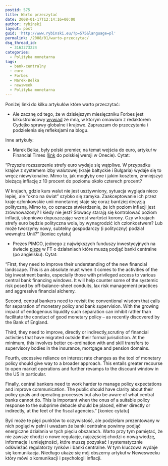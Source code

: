 ```yaml
---
postid: 575
title: Warto przeczytać
date: 2008-01-17T12:14:16+00:00
author: rybinski
layout: post
guid: 'http://www.rybinski.eu/?p=575&language=pl'
permalink: /2008/01/warto-przeczytac/
dsq_thread_id:
  - 3163273224
categories:
  - Polityka monetarna
tags:
  - bank-centralny
  - euro
  - Forbes
  - Marek-Belka
  - newsweek
  - Polityka monetarna
---
```

Poniżej linki do kilku artykułów które warto przeczytać:

  * Ale zacznę od tego, że w dzisiejszym miesięczniku Forbes jest kilkustronicowy [wywiad](http://www.forbes.pl/forbes/2008/01/17/020_20_pytan_do.html) ze mną, w ktorym omawiam z redaktorem Cydejko sprawy globalne i krajowe. Zapraszam do przeczytania i podzielenia się refleksjami na blogu.

Inne artykuły:

<!--more-->

  * Marek Belka, były polski premier, na temat wejścia do euro, artykuł w Financial Times ([link](http://ft.onet.pl/11,5389,lagodne_przejscie_do_strefy_euro,artykul.html) do polskiej wersji w Onecie). Cytat:

“Przyszłe rozszerzenie strefy euro wydaje się wątpliwe. W przypadku krajów z systemem izby walutowej (kraje bałtyckie i Bułgaria) wydaje się to wręcz niewykonalne. Mimo to, jak mogłyby one i jakim kosztem, zmniejszyć bieżącą inflację z 10 procent do poziomu około czterech procent?

W krajach, gdzie kurs walut nie jest usztywniony, sytuacja wygląda nieco lepiej, ale ”okno na świat” szybko się zamyka. Zaakceptowanie ich przez kraje członkowskie unii monetarnej staje się coraz bardziej decyzją polityczną. Mimo to, co oznacza stwierdzenie, że ich poziom inflacji jest zrównoważony? I kiedy nie jest? Słowacy starają się kontrolować poziom inflacji, stopniowo dopuszczając wzrost wartości korony. Czy w krajach strefy euro będzie polityczna wola, by wynagrodzić ich członkostwem? Lub może tworzymy nowy, subtelny gospodarczy (i polityczny) podział wewnątrz Unii?” [koniec cytatu]

  * Prezes PIMCO, jednego z największych funduszy inwestycyjnych na świecie [pisze](http://www.ft.com/cms/s/0/8466ff02-c49d-11dc-a474-0000779fd2ac.html) w FT o działaniach które muszą podjąć banki centralne (po angielsku). Cytat: 

“First, they need to improve their understanding of the new financial landscape. This is an absolute must when it comes to the activities of the big investment banks, especially those with privileged access to various central bank financing windows. It will help counter some of the systemic risk posed by off-balance-sheet conduits, lax risk management practices and aggressive financial alchemy.

Second, central bankers need to revisit the conventional wisdom that calls for separation of monetary policy and bank supervision. With the growing impact of endogenous liquidity such separation can inhibit rather than facilitate the conduct of good monetary policy – as recently discovered by the Bank of England.

Third, they need to improve, directly or indirectly,scrutiny of financial activities that have migrated outside their formal jurisdiction. At the minimum, this involves better co-ordination with and skill transfers to supervisory bodies in the insurance, mortgage and pension domains.

Fourth, excessive reliance on interest rate changes as the tool of monetary policy should give way to a broader approach. This entails greater recourse to open market operations and further revamps to the discount window in the US in particular.

Finally, central bankers need to work harder to manage policy expectations and improve communication. The public should have clarity about their policy goals and operating processes but also be aware of what central banks cannot do. This is important when the onus of a suitable policy response to the subprime debacle should be placed, either directly or indirectly, at the feet of the fiscal agencies.” [koniec cytatu] 

Być może te pięć punktów to oczywistość, ale podzielam prezentowany w nich pogląd w pełni i uważam że banki centralne powinny podjąć energiczne działania w tych pięciu obszarach. Warto przy tym pamiętać, że nie zawsze chodzi o nowe regulacje, najczęściej chodzi o nową wiedzę, informacje i umiejętności, które muszą pozyskać i systematycznie odświeżać regulatorzy rynków i banki centralne. W tym kluczowa wydaje się komunikacja. Niedługo ukaże się mój obszerny artykuł w Newesweeku który mówi o komunikacji i psychologii inflacji.
